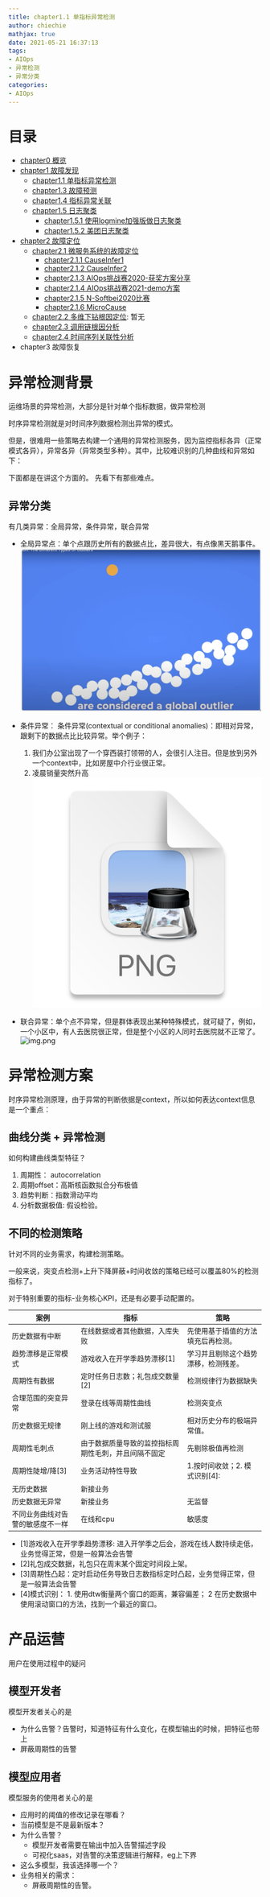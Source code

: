 ```yaml
---
title: chapter1.1 单指标异常检测
author: chiechie
mathjax: true
date: 2021-05-21 16:37:13
tags:
- AIOps
- 异常检测
- 异常分类
categories: 
- AIOps
---
```

# 目录


- [chapter0 概览](../AIOps-0-summary/)
- [chapter1 故障发现](../AIOps-1-event-generate/)
	- [chapter1.1 单指标异常检测](../AIOps-1_1-kpi-detector/)
	- [chapter1.3 故障预测](../AIOps-1_2-fault-prediction/)
	- [chapter1.4 指标异常关联](../AIOps-1_4-kpi-correlation/)
	- [chapter1.5 日志聚类](../AIOps-1_5-log-analysis/)
		- [chapter1.5.1 使用logmine加强版做日志聚类](../AIOps-1_5_1-log-analysis_logmine/)
		- [chapter1.5.2 美团日志聚类](../AIOps-1_5_2-log-analysis_meituan/)
- [chapter2 故障定位](../AIOps-2-event-analysis/)
	- [chapter2.1 微服务系统的故障定位](../AIOps-2_1-topo-rca/)
		- [chapter2.1.1 CauseInfer1](../AIOps-2_1_1-topo-rca-causeinfer-notes1/)
		- [chapter2.1.2 CauseInfer2](../AIOps-2_1_2-topo-rca-causeinfer-notes2/)
		- [chapter2.1.3 AIOps挑战赛2020-获奖方案分享](../AIOps-2_1_3-topo-rca-aiops2020/)
		- [chapter2.1.4 AIOps挑战赛2021-demo方案](../AIOps-2_1_4-topo-rca-aiops2021/)
		- [chapter2.1.5 N-Softbei2020比赛](../AIOps-2_1_5-topo-rca-cnsoftbei2020/)
		- [chapter2.1.6 MicroCause](../AIOps-2_1_6-topo-rca-MicroCause)
	- [chapter2.2 多维下钻根因定位](../AIOps-2_2-multi-dimensional-rca/): 暂无
	- [chapter2.3 调用链根因分析](../AIOps-2_3-trace_rca/)
	- [chapter2.4 时间序列关联性分析](../AIOps-2_4-metric_event_correlation/)
- chapter3 故障恢复



# 异常检测背景

运维场景的异常检测，大部分是针对单个指标数据，做异常检测

时序异常检测就是对时间序列数据检测出异常的模式。

但是，很难用一些策略去构建一个通用的异常检测服务，因为监控指标各异（正常模式各异），异常各异（异常类型多种）。其中，比较难识别的几种曲线和异常如下： 

下面都是在讲这个方面的。
先看下有那些难点。




## 异常分类

有几类异常：全局异常，条件异常，联合异常


- 全局异常点：单个点跟历史所有的数据点比，差异很大，有点像黑天鹅事件。
	![](./global_anomalie.png)
- 条件异常： 条件异常(contextual or conditional anomalies)：即相对异常，跟剩下的数据点比比较异常。举个例子：
  
	1. 我们办公室出现了一个穿西装打领带的人，会很引人注目。但是放到另外一个context中，比如房屋中介行业很正常。
	2. 凌晨销量突然升高
	![](./img.png)
- 联合异常：单个点不异常，但是群体表现出某种特殊模式，就可疑了，例如，一个小区中，有人去医院很正常，但是整个小区的人同时去医院就不正常了。
![img.png](./img78.png)
  

# 异常检测方案


时序异常检测原理，由于异常的判断依据是context，所以如何表达context信息是一个重点：

## 曲线分类 + 异常检测

如何构建曲线类型特征？

1. 周期性： autocorrelation
2. 周期offset：高斯核函数拟合分布极值
3. 趋势判断：指数滑动平均
4. 分析数据极值: 假设检验。
	

## 不同的检测策略

针对不同的业务需求，构建检测策略。

一般来说，突变点检测+上升下降屏蔽+时间收敛的策略已经可以覆盖80%的检测指标了。

对于特别重要的指标-业务核心KPI，还是有必要手动配置的。


| 案例       | 指标              | 策略                               |
|------------|-----------------|----------------------------------|
| 历史数据有中断    | 在线数据或者其他数据，入库失败 | 先使用基于插值的方法填充后再检测。                    |
| 趋势漂移是正常模式  | 游戏收入在开学季趋势漂移[1]    | 学习并且剔除这个趋势漂移，检测残差。               |
| 周期性有数据     | 定时任务日志数；礼包成交数量[2]    | 检测规律行为数据缺失                       |
| 合理范围的突变异常| 登录在线等周期性曲线      | 检测突变点                      |
| 历史数据无规律  |  刚上线的游戏和测试服               | 相对历史分布的极端异常值。                    |
| 周期性毛刺点   | 由于数据质量导致的监控指标周期性毛刺，并且间隔不固定           | 先剔除极值再检测           |
| 周期性陡增/降[3]     | 业务活动特性导致        | 1.按时间收敛；2. 模式识别[4]:         |
|无历史数据| 新接业务 ||
|历史数据无异常| 新接业务 |无监督|
|不同业务曲线对告警的敏感度不一样|在线和cpu|敏感度|


- [1]游戏收入在开学季趋势漂移: 进入开学季之后会，游戏在线人数持续走低，业务觉得正常，但是一般算法会告警
- [2]礼包成交数据，礼包只在周末某个固定时间段上架。
- [3]周期性凸起：定时启动任务导致日志数指标定时凸起，业务觉得正常，但是一般算法会告警
- [4]模式识别： 1. 使用dtw衡量两个窗口的距离，兼容偏差； 2 在历史数据中使用滚动窗口的方法，找到一个最近的窗口。

# 产品运营

用户在使用过程中的疑问

## 模型开发者

模型开发者关心的是

- 为什么告警？告警时，知道特征有什么变化，在模型输出的时候，把特征也带上
- 屏蔽周期性的告警


## 模型应用者

模型服务的使用者关心的是

- 应用时的阈值的修改记录在哪看？
- 当前模型是不是最新版本？
- 为什么告警？ 
  - 模型开发者需要在输出中加入告警描述字段
  - 可视化saas，对告警的决策逻辑进行解释，eg上下界
- 这么多模型，我该选择哪一个？
- 业务相关的需求：
  - 屏蔽周期性的告警。


